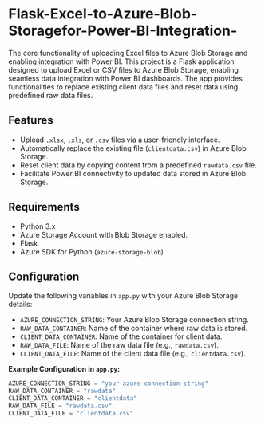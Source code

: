 # Flask-Excel-to-Azure-Blob-Storagefor-Power-BI-Integration-
The core functionality of uploading Excel files to Azure Blob Storage and enabling integration with Power BI.
This project is a Flask application designed to upload Excel or CSV files to Azure Blob Storage, enabling seamless data integration with Power BI dashboards. The app provides functionalities to replace existing client data files and reset data using predefined raw data files.

## Features
- Upload `.xlsx`, `.xls`, or `.csv` files via a user-friendly interface.
- Automatically replace the existing file (`clientdata.csv`) in Azure Blob Storage.
- Reset client data by copying content from a predefined `rawdata.csv` file.
- Facilitate Power BI connectivity to updated data stored in Azure Blob Storage.

## Requirements
- Python 3.x
- Azure Storage Account with Blob Storage enabled.
- Flask
- Azure SDK for Python (`azure-storage-blob`)

## Configuration

Update the following variables in `app.py` with your Azure Blob Storage details:
- `AZURE_CONNECTION_STRING`: Your Azure Blob Storage connection string.
- `RAW_DATA_CONTAINER`: Name of the container where raw data is stored.
- `CLIENT_DATA_CONTAINER`: Name of the container for client data.
- `RAW_DATA_FILE`: Name of the raw data file (e.g., `rawdata.csv`).
- `CLIENT_DATA_FILE`: Name of the client data file (e.g., `clientdata.csv`).

**Example Configuration in `app.py`:**
```python
AZURE_CONNECTION_STRING = "your-azure-connection-string"
RAW_DATA_CONTAINER = "rawdata"
CLIENT_DATA_CONTAINER = "clientdata"
RAW_DATA_FILE = "rawdata.csv"
CLIENT_DATA_FILE = "clientdata.csv"

